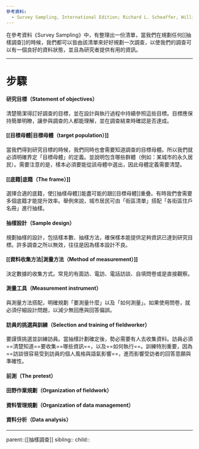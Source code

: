 ```yaml
---
參考資料:
  - Survey Sampling, International Edition; Richard L. Scheaffer, William Mendenhall. III
---
```

在參考資料《Survey Sampling》中，有整理出一份清單，當我們在規劃任何[[抽樣調查]]的時候，我們都可以皆由該清單來好好規劃一次調查，以使我們的調查可以有一個良好的資料狀態，並且為研究者提供有用的資訊。
- - -
# 步驟
#### 研究目標（Statement of objectives）
清楚簡潔得訂好調查的目標，並在設計與執行過程中持續參照這些目標。目標應保持簡單明瞭，讓參與調查的人都能理解，並在調查結束時確認是否達成。
#### [[目標母體|目標母體（target population）]]
當我們得到研究目標的時候，我們同時也會需要知道調查的目標母體。所以我們就必須明確界定「目標母體」的定義。並說明包含哪些群體（例如：某城市的永久居民）。需要注意的是，樣本必須要能從該母體中選出，因此母體定義需要清楚。
#### [[底籍|底籍（The frame）]]
選擇合適的底籍，使[[抽樣母體]]能盡可能的跟[[目標母體]]重疊。有時我們會需要多個底籍才能提升效率。舉例來說，城市居民可由「街區清單」搭配「各街區住戶名冊」進行抽樣。
#### 抽樣設計（Sample design）
規劃抽樣的設計，包括樣本數、抽樣方法，確保樣本能提供足夠資訊已達到研究目標。許多調查之所以無效，往往是因為樣本設計不良。
#### [[資料收集方法|測量方法（Method of measurement）]]
決定數據的收集方式。常見的有面訪、電訪、電話訪談、自填問卷或是直接觀察。
#### 測量工具（Measurement instrument）
與測量方法搭配，明確規劃「要測量什麼」以及「如何測量」。如果使用問卷，就必須仔細設計問題，以減少無回應與回答偏誤。
#### 訪員的挑選與訓練（Selection and training of fieldworker）
要謹慎挑選並訓練訪員。當抽樣計劃確定後，勢必需要有人去收集資料。訪員必須==清楚知道==要收集==哪些資訊==，以及==如何執行==。訓練特別重要，因為==訪談很容易受到訪員的個人風格與語氣影響==，進而影響受訪者的回答意願與準確性。
#### 前測（The pretest）

#### 田野作業規劃（Organization of fieldwork）


#### 資料管理規劃（Organization of data management）


#### 資料分析（Data analysis）


- - -
parent::[[抽樣調查]]
sibling::
child::